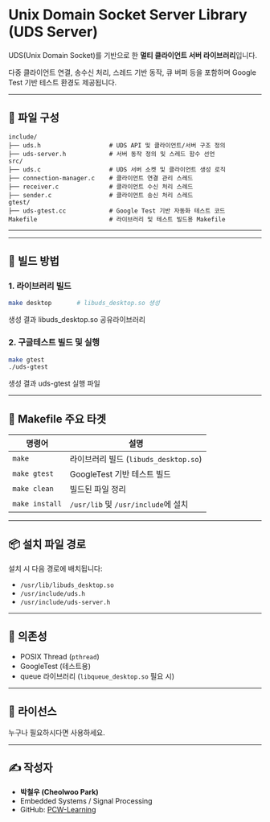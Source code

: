 # Unix Domain Socket Server Library (UDS Server)

UDS(Unix Domain Socket)를 기반으로 한 **멀티 클라이언트 서버 라이브러리**입니다.  

다중 클라이언트 연결, 송수신 처리, 스레드 기반 동작, 큐 버퍼 등을 포함하며  Google Test 기반 테스트 환경도 제공됩니다.



---



## 📁 파일 구성

```
include/
├── uds.h 					# UDS API 및 클라이언트/서버 구조 정의
├── uds-server.h 			# 서버 동작 정의 및 스레드 함수 선언
src/
├── uds.c 					# UDS 서버 소켓 및 클라이언트 생성 로직
├── connection-manager.c 	# 클라이언트 연결 관리 스레드
├── receiver.c 				# 클라이언트 수신 처리 스레드
├── sender.c 				# 클라이언트 송신 처리 스레드
gtest/
├── uds-gtest.cc 			# Google Test 기반 자동화 테스트 코드
Makefile 					# 라이브러리 및 테스트 빌드용 Makefile
```

---



---

## 🔧 빌드 방법

### 1. 라이브러리 빌드

```bash
make desktop       # libuds_desktop.so 생성
```

생성 결과 libuds_desktop.so 공유라이브러리 



### 2. 구글테스트 빌드 및 실행

```bash
make gtest
./uds-gtest
```

생성 결과 uds-gtest 실행 파일



---

## 📌 Makefile 주요 타겟

| 명령어         | 설명                                  |
| -------------- | ------------------------------------- |
| `make`         | 라이브러리 빌드 (`libuds_desktop.so`) |
| `make gtest`   | GoogleTest 기반 테스트 빌드           |
| `make clean`   | 빌드된 파일 정리                      |
| `make install` | `/usr/lib` 및 `/usr/include`에 설치   |



------

## 📦 설치 파일 경로

설치 시 다음 경로에 배치됩니다:

- `/usr/lib/libuds_desktop.so`
- `/usr/include/uds.h`
- `/usr/include/uds-server.h`



------

## 🧪 의존성

- POSIX Thread (`pthread`)
- GoogleTest (테스트용)
- queue 라이브러리 (`libqueue_desktop.so` 필요 시)



------

## 📄 라이선스

누구나 필요하시다면 사용하세요.


------

## ✍️ 작성자

- **박철우 (Cheolwoo Park)**
- Embedded Systems / Signal Processing
- GitHub: [PCW-Learning](https://github.com/PCW-Learning)
